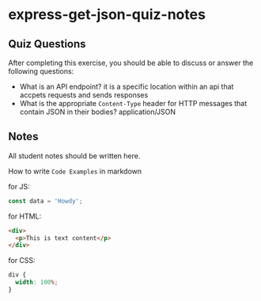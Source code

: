# express-get-json-quiz-notes

## Quiz Questions

After completing this exercise, you should be able to discuss or answer the following questions:

- What is an API endpoint?
  it is a specific location within an api that accpets requests and sends responses
- What is the appropriate `Content-Type` header for HTTP messages that contain JSON in their bodies?
  application/JSON

## Notes

All student notes should be written here.

How to write `Code Examples` in markdown

for JS:

```javascript
const data = 'Howdy';
```

for HTML:

```html
<div>
  <p>This is text content</p>
</div>
```

for CSS:

```css
div {
  width: 100%;
}
```
